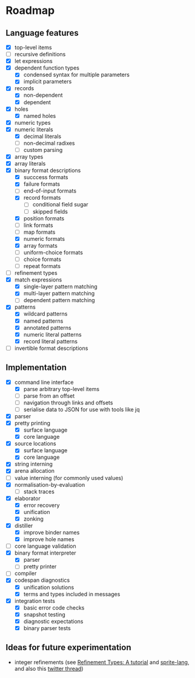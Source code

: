
# Roadmap

## Language features

- [x] top-level items
- [ ] recursive definitions
- [x] let expressions
- [x] dependent function types
  - [x] condensed syntax for multiple parameters
  - [x] implicit parameters
- [x] records
  - [x] non-dependent
  - [x] dependent
- [x] holes
  - [x] named holes
- [x] numeric types
- [x] numeric literals
  - [x] decimal literals
  - [ ] non-decimal radixes
  - [ ] custom parsing
- [x] array types
- [x] array literals
- [x] binary format descriptions
  - [x] succcess formats
  - [x] failure formats
  - [ ] end-of-input formats
  - [x] record formats
    - [ ] conditional field sugar
    - [ ] skipped fields
  - [x] position formats
  - [ ] link formats
  - [ ] map formats
  - [x] numeric formats
  - [x] array formats
  - [ ] uniform-choice formats
  - [ ] choice formats
  - [ ] repeat formats
- [ ] refinement types
- [x] match expressions
  - [x] single-layer pattern matching
  - [x] multi-layer pattern matching
  - [ ] dependent pattern matching
- [x] patterns
  - [x] wildcard patterns
  - [x] named patterns
  - [x] annotated patterns
  - [x] numeric literal patterns
  - [x] record literal patterns
- [ ] invertible format descriptions

## Implementation

- [x] command line interface
  - [x] parse arbitrary top-level items
  - [ ] parse from an offset
  - [ ] navigation through links and offsets
  - [ ] serialise data to JSON for use with tools like jq
- [x] parser
- [x] pretty printing
  - [x] surface language
  - [x] core language
- [x] source locations
  - [x] surface language
  - [x] core language
- [x] string interning
- [x] arena allocation
- [ ] value interning (for commonly used values)
- [x] normalisation-by-evaluation
  - [ ] stack traces
- [x] elaborator
  - [x] error recovery
  - [x] unification
  - [x] zonking
- [x] distiller
  - [x] improve binder names
  - [x] improve hole names
- [ ] core language validation
- [x] binary format interpreter
  - [x] parser
  - [ ] pretty printer
- [ ] compiler
- [x] codespan diagnostics
  - [x] unification solutions
  - [x] terms and types included in messages
- [x] integration tests
  - [x] basic error code checks
  - [x] snapshot testing
  - [x] diagnostic expectations
  - [x] binary parser tests

## Ideas for future experimentation
- integer refinements (see [Refinement Types: A tutorial](https://arxiv.org/abs/2010.07763) and [sprite-lang](https://github.com/ranjitjhala/sprite-lang), and also this [twitter thread](https://twitter.com/brendanzab/status/1403528996474609666))
